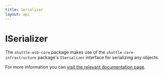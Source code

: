 ```yaml
---
title: Serializer
layout: api
---
```

# ISerializer

The `shuttle-esb-core` package makes use of the `shuttle-core-infrastructure` package's `ISerializer` interface for serializing any objects.

For more information you can [visit the relevant documentation page](http://shuttle.github.io/shuttle-core/overview-serializer/).
